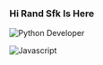 ### Hi Rand Sfk Is Here


![Python Developer](https://api2.sololearn.com/v2/certificates/CC-7QL7TEFP/image/png)
 
![Javascript](https://api2.sololearn.com/v2/certificates/CC-TKNYMWO8/image/png)
